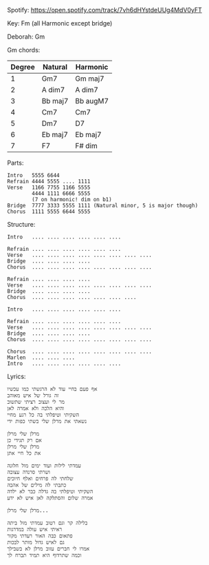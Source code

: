 Spotify: https://open.spotify.com/track/7vh6dHYstdeUUg4MdV0yFT

Key: Fm (all Harmonic except bridge)

Deborah: Gm

Gm chords:

| Degree | Natural | Harmonic |
| ------ | ------- | -------- |
| 1      | Gm7     | Gm maj7  |
| 2      | A dim7  | A dim7   |
| 3      | Bb maj7 | Bb augM7 |
| 4      | Cm7     | Cm7      |
| 5      | Dm7     | D7       |
| 6      | Eb maj7 | Eb maj7  |
| 7      | F7      | F# dim   |


Parts:

    Intro   5555 6644
    Refrain 4444 5555 .... 1111
    Verse   1166 7755 1166 5555
            4444 1111 6666 5555 
            (7 on harmonic! dim on b1)
    Bridge  7777 3333 5555 1111 (Natural minor, 5 is major though)
    Chorus  1111 5555 6644 5555

Structure:

    Intro   .... .... .... .... .... ....

    Refrain .... .... .... .... .... ....
    Verse   .... .... .... .... .... .... .... ....
    Bridge  .... .... .... ....
    Chorus  .... .... .... .... .... .... .... ....

    Refrain .... .... .... ....
    Verse   .... .... .... .... .... .... .... ....
    Bridge  .... .... .... ....
    Chorus  .... .... .... .... .... .... ....

    Intro   .... .... .... .... .... ....

    Refrain .... .... .... .... .... ....
    Verse   .... .... .... .... .... .... .... ....
    Bridge  .... .... .... ....
    Chorus  .... .... .... .... .... .... .... ....

    Chorus  .... .... .... .... .... .... .... ....
    Marlen  .... .... ....
    Intro   .... .... .... .... .... ....

Lyrics:

    אף פעם בחיי עוד לא הרגשתי כמו עכשיו
    זה גורל של איש מאוהב
    מר לי ועצוב רציתי שתשוב
    והיא הלכה ולא אמרה לאן
    השקיתי וטיפלתי בה כל רגע מחיי
    נשאתי את מרלן שלי בשתי כפות ידי

    מרלן שלי מרלן
    אם רק תגידי כן
    מרלן שלי מרלן
    את כל חיי אתן

    עמדתי לילות ועוד ימים מול חלונה
    ושרתי סרנדה עצובה
    שלחתי לה פרחים ואלף חיוכים
    כתבתי לה מילים של אהבה
    השקיתי וטיפלתי בה גדלה כבר לא ילדה
    אמרה שלום והסתלקה לאן איש לא ידע

    מרלן שלי מרלן...

    בלילה קר וגם רטוב עמדתי מול ביתה
    ראיתי איש עולה במדרגות
    פתאום כבה האור רעדתי מקור
    גם לאיש גדול מותר לבכות
    אמרו לי חברים עזוב מרלן לא בשבילך
    וכמה שתרדוף היא תמיד תברח לך


